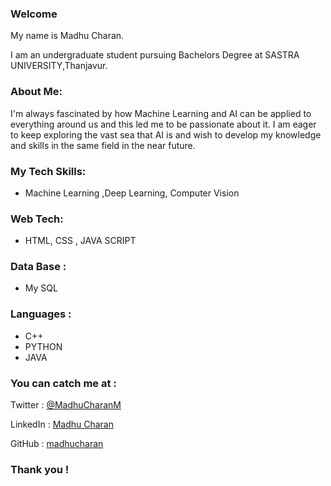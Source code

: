 ### Welcome

<!--
**madhucharan/madhucharan** is a ✨ _special_ ✨ repository because its `README.md` (this file) appears on your GitHub profile.

Here are some ideas to get you started:

- 🔭 I’m currently working on ...
- 🌱 I’m currently learning ...
- 👯 I’m looking to collaborate on ...
- 🤔 I’m looking for help with ...
- 💬 Ask me about ...
- 📫 How to reach me: ...
- 😄 Pronouns: ...
- ⚡ Fun fact: ...
-->
My name is Madhu Charan.

I am an undergraduate student pursuing Bachelors Degree at SASTRA UNIVERSITY,Thanjavur.

### About Me:
I'm always fascinated by how Machine Learning and AI can be applied to everything around us and
this led me to be passionate about it. I am eager to keep exploring the vast sea that AI is and wish to
develop my knowledge and skills in the same field in the near future.

### My Tech Skills:
- Machine Learning ,Deep Learning, Computer Vision

### Web Tech:
- HTML, CSS , JAVA SCRIPT
### Data Base :
- My SQL
### Languages :
- C++
- PYTHON
- JAVA
### You can catch me at :

Twitter  : [@MadhuCharanM](https://twitter.com/MadhuCharanM)

LinkedIn : [Madhu Charan](https://www.linkedin.com/in/madhucharan/)

GitHub   : [madhucharan](https://github.com/madhucharan)

### Thank you !





